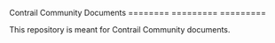 Contrail Community Documents
======== ========= =========

This repository is meant for Contrail Community documents.